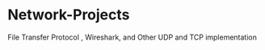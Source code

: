 Network-Projects
================

File Transfer Protocol , Wireshark, and Other UDP and TCP implementation